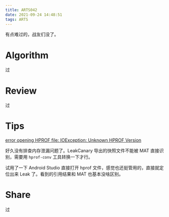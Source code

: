 ```yaml
---
title: ARTS042
date: 2021-09-24 14:48:51
tags: ARTS
---
```


有点难过的，战友们没了。

<!--more-->

# Algorithm

过

# Review

过

# Tips

[error opening HPROF file: IOException: Unknown HPROF Version](https://stackoverflow.com/questions/6219049/error-opening-hprof-file-ioexception-unknown-hprof-version)

好久没有排查内存泄漏问题了。LeakCanary 导出的快照文件不能被 MAT 直接识别，需要用 `hprof-conv` 工具转换一下才行。

试用了一下 Android Studio 直接打开 hprof 文件，感觉也还挺管用的，直接就定位出来 Leak 了。看到的引用结果和 MAT 也基本没啥区别。

# Share

过

